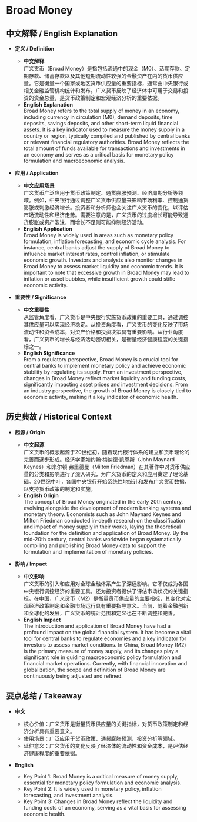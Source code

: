 # Broad Money

## 中文解释 / English Explanation

* **定义 / Definition**  
  - **中文解释**  
    广义货币（Broad Money）是指包括流通中的现金（M0）、活期存款、定期存款、储蓄存款以及其他短期流动性较强的金融资产在内的货币供应量。它是衡量一个国家或地区货币供应量的重要指标，通常由中央银行或相关金融监管机构统计和发布。广义货币反映了经济体中可用于交易和投资的资金总量，是货币政策制定和宏观经济分析的重要依据。  
  - **English Explanation**  
    Broad Money refers to the total supply of money in an economy, including currency in circulation (M0), demand deposits, time deposits, savings deposits, and other short-term liquid financial assets. It is a key indicator used to measure the money supply in a country or region, typically compiled and published by central banks or relevant financial regulatory authorities. Broad Money reflects the total amount of funds available for transactions and investments in an economy and serves as a critical basis for monetary policy formulation and macroeconomic analysis.

* **应用 / Application**  
  - **中文应用场景**  
    广义货币广泛应用于货币政策制定、通货膨胀预测、经济周期分析等领域。例如，中央银行通过调整广义货币供应量来影响市场利率、控制通货膨胀或刺激经济增长。投资者和分析师也会关注广义货币的变化，以评估市场流动性和经济走势。需要注意的是，广义货币的过度增长可能导致通货膨胀或资产泡沫，而增长不足则可能抑制经济活动。  
  - **English Application**  
    Broad Money is widely used in areas such as monetary policy formulation, inflation forecasting, and economic cycle analysis. For instance, central banks adjust the supply of Broad Money to influence market interest rates, control inflation, or stimulate economic growth. Investors and analysts also monitor changes in Broad Money to assess market liquidity and economic trends. It is important to note that excessive growth in Broad Money may lead to inflation or asset bubbles, while insufficient growth could stifle economic activity.

* **重要性 / Significance**  
  - **中文重要性**  
    从监管角度看，广义货币是中央银行实施货币政策的重要工具，通过调控其供应量可以实现经济稳定。从投资角度看，广义货币的变化反映了市场流动性和资金成本，对资产价格和投资决策具有重要影响。从行业角度看，广义货币的增长与经济活动密切相关，是衡量经济健康程度的关键指标之一。  
  - **English Significance**  
    From a regulatory perspective, Broad Money is a crucial tool for central banks to implement monetary policy and achieve economic stability by regulating its supply. From an investment perspective, changes in Broad Money reflect market liquidity and funding costs, significantly impacting asset prices and investment decisions. From an industry perspective, the growth of Broad Money is closely tied to economic activity, making it a key indicator of economic health.

## 历史典故 / Historical Context

* **起源 / Origin**  
  - **中文起源**  
    广义货币的概念起源于20世纪初，随着现代银行体系的建立和货币理论的完善而逐步形成。经济学家如约翰·梅纳德·凯恩斯（John Maynard Keynes）和米尔顿·弗里德曼（Milton Friedman）在其著作中对货币供应量的分类和影响进行了深入研究，为广义货币的定义和应用奠定了理论基础。20世纪中叶，各国中央银行开始系统性地统计和发布广义货币数据，以支持货币政策的制定和实施。  
  - **English Origin**  
    The concept of Broad Money originated in the early 20th century, evolving alongside the development of modern banking systems and monetary theory. Economists such as John Maynard Keynes and Milton Friedman conducted in-depth research on the classification and impact of money supply in their works, laying the theoretical foundation for the definition and application of Broad Money. By the mid-20th century, central banks worldwide began systematically compiling and publishing Broad Money data to support the formulation and implementation of monetary policies.

* **影响 / Impact**  
  - **中文影响**  
    广义货币的引入和应用对全球金融体系产生了深远影响。它不仅成为各国中央银行调控经济的重要工具，还为投资者提供了评估市场状况的关键指标。在中国，广义货币（M2）是衡量货币供应量的主要指标，其变化对宏观经济政策制定和金融市场运行具有重要指导意义。当前，随着金融创新和全球化的发展，广义货币的统计范围和定义也在不断调整和完善。  
  - **English Impact**  
    The introduction and application of Broad Money have had a profound impact on the global financial system. It has become a vital tool for central banks to regulate economies and a key indicator for investors to assess market conditions. In China, Broad Money (M2) is the primary measure of money supply, and its changes play a significant role in guiding macroeconomic policy formulation and financial market operations. Currently, with financial innovation and globalization, the scope and definition of Broad Money are continuously being adjusted and refined.

## 要点总结 / Takeaway

* **中文**  
  - 核心价值：广义货币是衡量货币供应量的关键指标，对货币政策制定和经济分析具有重要意义。  
  - 使用场景：广泛应用于货币政策、通货膨胀预测、投资分析等领域。  
  - 延伸意义：广义货币的变化反映了经济体的流动性和资金成本，是评估经济健康程度的重要依据。  

* **English**  
  - Key Point 1: Broad Money is a critical measure of money supply, essential for monetary policy formulation and economic analysis.  
  - Key Point 2: It is widely used in monetary policy, inflation forecasting, and investment analysis.  
  - Key Point 3: Changes in Broad Money reflect the liquidity and funding costs of an economy, serving as a vital basis for assessing economic health.